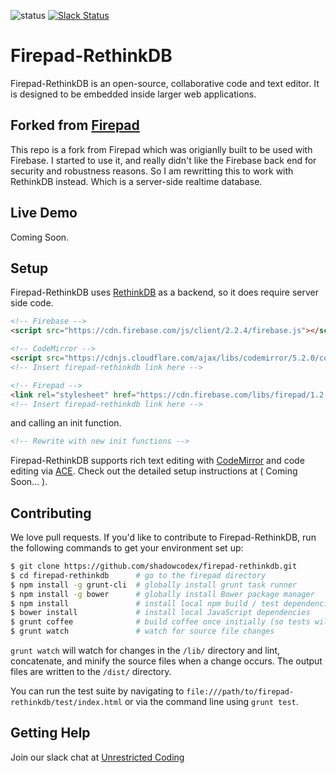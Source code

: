 ![status](https://img.shields.io/badge/Status-WIP-red.svg)
[![Slack Status](https://uc-slack.herokuapp.com/badge.svg)](https://uc-slack.herokuapp.com)

# Firepad-RethinkDB

Firepad-RethinkDB is an open-source, collaborative code and text editor. It is
designed to be embedded inside larger web applications.

## Forked from [Firepad](https://firepad.io)
This repo is a fork from Firepad which was origianlly built to be used with Firebase. I started to use it, and really didn't like the Firebase back end for security and robustness reasons. So I am rewritting this to work with RethinkDB instead. Which is a server-side realtime database.

## Live Demo

Coming Soon.

## Setup
Firepad-RethinkDB uses [RethinkDB](https://www.rethinkdb.com) as a backend, so it does require server side code. 

```HTML
<!-- Firebase -->
<script src="https://cdn.firebase.com/js/client/2.2.4/firebase.js"></script>

<!-- CodeMirror -->
<script src="https://cdnjs.cloudflare.com/ajax/libs/codemirror/5.2.0/codemirror.js"></script>
<!-- Insert firepad-rethinkdb link here -->

<!-- Firepad -->
<link rel="stylesheet" href="https://cdn.firebase.com/libs/firepad/1.2.0/firepad.css" />
<!-- Insert firepad-rethinkdb link here -->
```

and calling an init function.

```HTML
<!-- Rewrite with new init functions -->
```

Firepad-RethinkDB supports rich text editing with [CodeMirror](http://codemirror.net/) and code editing via
[ACE](http://ace.c9.io/). Check out the detailed setup instructions at ( Coming Soon... ).

## Contributing

We love pull requests. If you'd like to contribute to Firepad-RethinkDB, run the following commands to get your environment set up:

```bash
$ git clone https://github.com/shadowcodex/firepad-rethinkdb.git
$ cd firepad-rethinkdb      # go to the firepad directory
$ npm install -g grunt-cli  # globally install grunt task runner
$ npm install -g bower      # globally install Bower package manager
$ npm install               # install local npm build / test dependencies
$ bower install             # install local JavaScript dependencies
$ grunt coffee              # build coffee once initially (so tests will work)
$ grunt watch               # watch for source file changes
```

`grunt watch` will watch for changes in the `/lib/` directory and lint, concatenate, and minify the
source files when a change occurs. The output files are written to the `/dist/` directory.

You can run the test suite by navigating to `file:///path/to/firepad-rethinkdb/test/index.html` or via the
command line using `grunt test`.


## Getting Help

Join our slack chat at [Unrestricted Coding](http://uc-slack.herokuapp.com)
